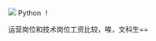![ ](https://pic1.zhimg.com/v2-6226494c9bac45e61f72276726a26d0c_b.png)
Python
！[ ](https://pic1.zhimg.com/v2-d151df772c699f038818670863b04880_b.png)

运营岗位和技术岗位工资比较，唉，文科生==
